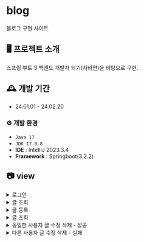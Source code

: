 # blog
블로그 구현 사이트


## 🖥️ 프로젝트 소개
스프링 부트 3 백엔드 개발자 되기(자바편)을 바탕으로 구현.
<br>

## 🕰️ 개발 기간
* 24.01.01 - 24.02.20

### ⚙️ 개발 환경
- `Java 17`
- `JDK 17.0.8`
- **IDE** :  IntelliJ 2023.3.4
- **Framework** : Springboot(3.2.2)
## 📷 view
<details>
<summary>로그인</summary>
<div markdown="1">
  
![login](https://github.com/pse10307/blog/assets/109071820/df5773d3-a06c-465c-b3fa-4d73c46940ba)
</div>
</details>

<details>
<summary>글 조회</summary>
<div markdown="2">
  
![articles](https://github.com/pse10307/blog/assets/109071820/9c067929-bf7f-449a-ba8c-9993e84a4914)
</div>
</details>

<details>
<summary>글 등록</summary>
<div markdown="3">
  
![new-article](https://github.com/pse10307/blog/assets/109071820/0e7d1756-7197-4a9c-9e52-f629c8de8526)
</div>
</details>

<details>
<summary>글 조회</summary>
<div markdown="4">
  
![articles-조회](https://github.com/pse10307/blog/assets/109071820/ab58fcf9-8348-4fb9-a4e5-a5200cd3dea4)
</div>
</details>

<details>
<summary>동일한 사용자 글 수정 삭제 - 성공</summary>
<div markdown="5">
  
![articles - 수정 성공](https://github.com/pse10307/blog/assets/109071820/fb1c7903-eaf2-4998-a489-bc547f24f4cc)
![articles - 삭제 성공](https://github.com/pse10307/blog/assets/109071820/9df69745-9ddb-494c-a1be-76ff1dd8123e)
</div>
</details>

<details>
<summary>다른 사용자 글 수정 삭제 - 실패</summary>
<div markdown="6">
  
![articles-수정실패](https://github.com/pse10307/blog/assets/109071820/ca0a718d-1022-4af5-881c-fdd1774caaec)
![articles-삭제실패](https://github.com/pse10307/blog/assets/109071820/48564e34-bc97-4af0-958b-ce9204847a3f)
</div>
</details>
